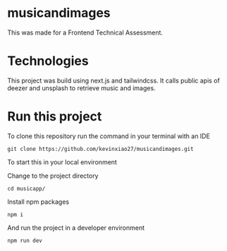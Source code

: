 # musicandimages

This was made for a Frontend Technical Assessment.

# Technologies

This project was build using next.js and tailwindcss. It calls public apis of
deezer and unsplash to retrieve music and images.

# Run this project

To clone this repository run the command in your terminal with an IDE

`git clone https://github.com/kevinxiao27/musicandimages.git`

To start this in your local environment

Change to the project directory

`cd musicapp/`

Install npm packages

`npm i`

And run the project in a developer environment

`npm run dev`
